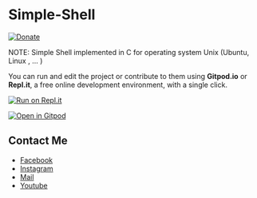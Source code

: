 # Simple-Shell
[![Donate](https://img.shields.io/badge/Donate-PayPal-green.svg)](https://www.paypal.me/conganhhcmus/1)


NOTE: Simple Shell implemented in C for operating system Unix (Ubuntu, Linux , ... )

You can run and edit the project or contribute to them using __Gitpod.io__ or __Repl.it__, a free online development environment, with a single click.

[![Run on Repl.it](https://repl.it/badge/github/conganhhcmus/Simple-Shell)](https://repl.it/github/conganhhcmus/C-SimpleShell)

[![Open in Gitpod](https://gitpod.io/button/open-in-gitpod.svg)](https://gitpod.io/#https://github.com/conganhhcmus/C-SimpleShell/)


## Contact Me
- [Facebook](https://www.facebook.com/conganhhcmus)
- [Instagram](https://www.instagram.com/conganhhcmus)
- [Mail](mailto:conganhhcmus@gmail.com)
- [Youtube](https://www.youtube.com/channel/UCExh5J_fK931tesMCry6_pw?view_as=subscriber)
